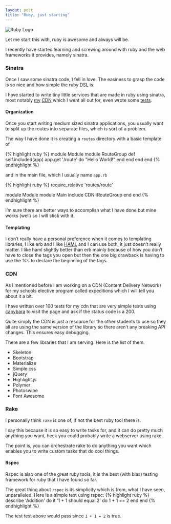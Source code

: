 ```yaml
---
layout: post
title: "Ruby, just starting"
---
```


![Ruby Logo](https://d13yacurqjgara.cloudfront.net/users/26222/screenshots/1395942/ruby2.gif)

Let me start this with, ruby is awesome and always will be.

I recently have started learning and screwing around with ruby and the web frameworks it provides, namely sinatra.

### Sinatra

Once I saw some sinatra code, I fell in love. The easiness to grasp the code is so nice and how simple the ruby [DSL](https://en.wikipedia.org/wiki/Domain-specific_language) is.

I have started to write tiny little services that are made in ruby using sinatra, most notably [my](https://github.com/smtcs/cdn) [CDN](http://cdn.smtcs.rocks) which I went all out for, even wrote some [tests](http://cdn.smtcs.rocks/test).

#### Organization

Once you start writing medium sized sinatra applications, you usually want to split up the routes into separate files, which is sort of a problem.

The way I have done it is creating a `routes` directory with a basic template of

{% highlight ruby %}
module Module
  module RouteGroup
    def self.included(app)
      app.get '/route' do
        "Hello World!"
      end
    end
  end
end
{% endhighlight %}

and in the main file, which I usually name `app.rb`

{% highlight ruby %}
require_relative 'routes/route'

module Module
  module Main
    include CDN::RouteGroup
  end
end
{% endhighlight %}

I’m sure there are better ways to accomplish what I have done but mine works (well) so I will stick with it.

#### Templating

I don’t really have a personal preference when it comes to templating libraries, I like erb and I like [HAML](http://haml.info) and I can use both, it just doesn’t really matter. I like haml slightly better than erb mainly because of how you don’t have to close the tags you open but then the one big drawback is having to use the %’s to declare the beginning of the tags.

### CDN

As I mentioned before I am working on a CDN (Content Delivery Network) for my schools elective program called expeditions which I will tell you about it a bit.

I have written over 100 tests for my cdn that are very simple tests using [capybara](https://github.com/jnicklas/capybara) to visit the page and ask if the status code is a 200.

Quite simply the CDN is just a resource for the other students to use so they all are using the same version of the library so there aren’t any breaking API changes. This ensures easy debugging.

There are a few libraries that I am serving. Here is the list of them.

- Skeleton
- Bootstrap
- Materialize
- Simple.css
- jQuery
- Highlight.js
- Polymer
- Photoswipe
- Font Awesome

### Rake

I personally think `rake` is one of, if not the best ruby tool there is.

I say this because it is so easy to write tasks for, and it can do pretty much anything you want, heck you could probably write a webserver using rake.

The point is, you can orchestrate rake to do anything you want which enables you to write custom tasks that do cool things.

#### Rspec

Rspec is also one of the great ruby tools, it is the best (with bias) testing framework for ruby that I have found so far.

The great thing about `rspec` is its simplicity which is from, what I have seen, unparalleled. Here is a simple test using rspec:
{% highlight ruby %}
describe 'Addition' do
  it '1 + 1 should equal 2' do
    1 + 1 == 2
  end
end
{% endhighlight %}

The test test above would pass since `1 + 1 = 2` is true.
